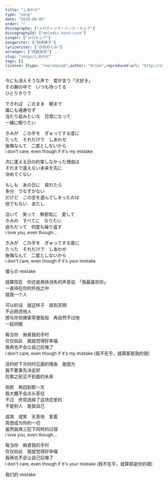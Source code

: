 ```yaml
---
title: "しあわせ"
type: "song"
date: "2010-09-05"
order: ""
discography: ["メロディック・ハード・キュア"]
discographyId: ["melodic-hard-cure"]
singer: ["メロキュア"]
songwriter: ["岡崎律子"]
lyricwriter: ["日向めぐみ"]
arranger: ["西脇辰弥"]
slug: "songs/しあわせ"
tags: []
license: {type: "reproduced",author: "Orika",reproduced-url: "http://orikamushi.myweb.hinet.net/",reproduced-website: "織歌蟲網站"}
---
```


今にも消えそうな声で　君が言う「大好き」   
その腕の中で　いつも待ってる   
ひとりきりで   
  
できれば　このまま　朝まで   
誰にも遠慮せず   
当たり前みたいな　日常になって   
一緒に眠りたい   
  
きみが　この手を　ぎゅってする度に   
たった　それだけで　しあわせ   
後悔なんて　二度としないから   
i don't care, even though if it's my mistake   
  
次に逢える日の約束しなかった理由は   
それまで逢えない未来を先に   
決めてくない   
  
もしも　あの日に　戻れたら   
多分　うなずかない   
だけど　この恋を選んでしまったのは   
他でもない　あたし   
  
泣いて　笑って　無邪気に　愛して   
きみの　すべてに　なりたい   
過ちだって　何度も繰り返す   
i love you, even though...   
  
きみが　この手を　ぎゅってする度に   
たった　それだけで　しあわせ   
後悔なんて　二度としないから   
i don't care, even though if it's your mistake   
  
僕らの mistake  
  
就算现在　你还是用快消失的声音说　「我最喜欢你」   
一直待在你的怀抱之中  
就我一个人  
  
可以的话　就这样子　直到天明  
不必顾虑他人  
想与你彷彿家常便饭般　再自然不过地  
一起同眠  
  
每当你　揪紧我的手时  
仅仅如此　我就觉得好幸福  
我再也不会让自己后悔了  
i don't care, even though if it's my mistake (我不在乎，就算那是我的错)   
  
没约好下次何时见面的理由　是因为  
我不要事先决定好　  
在那之前见不到面的未来  
  
倘若　再回到那一天  
我大概不会点头答应  
不过　终究选择了这场恋爱的  
不是别人　是我自己  
  
或哭　或笑　天真地　爱着  
真想成为你的一切  
虽然我再三犯下同样的过错  
i love you, even though...   
  
每当你　揪紧我的手时  
仅仅如此　我就觉得好幸福  
我再也不会让自己后悔了  
i don't care, even though if it's your mistake (我不在乎，就算那是你的错)  
  
我们的 mistake
